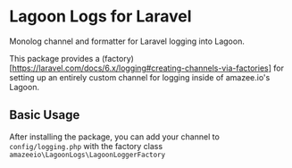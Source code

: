 # Lagoon Logs for Laravel
Monolog channel and formatter for Laravel logging into Lagoon.

This package provides a (factory)[https://laravel.com/docs/6.x/logging#creating-channels-via-factories] for setting up an entirely custom channel for logging inside of amazee.io's Lagoon.


## Basic Usage

After installing the package, you can add your channel to `config/logging.php` with the factory class `amazeeio\LagoonLogs\LagoonLoggerFactory`


